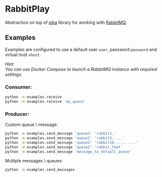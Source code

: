 # RabbitPlay

Abstraction on top of [pika](https://pika.readthedocs.org/) library for working with [RabbitMQ](https://www.rabbitmq.com/).

## Examples  

Examples are configured to use a default user `user`, password `password` and virtual host `vhost`.

*Hint:  
You can use Docker Compose to launch a RabbitMQ instance with required settings.*

### Consumer:  

```sh
python -m examples.receive
python -m examples.receive 'my_queue'
```  

### Producer:  

Custom queue \ message:
```sh
python -m examples.send_message 'queue1' 'rabbit1.'
python -m examples.send_message 'queue1' 'rabbit5.....'
python -m examples.send_message 'queue1' 'rabbit10..........'
python -m examples.send_message 'queue2' 'rabbit_feet'
python -m examples.send_message 'message_to_default_queue'
```

Multiple messages \ queues:
```sh
python -m examples.send_messages
```
